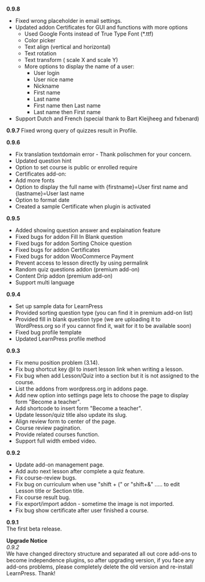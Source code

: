 **0.9.8**    
- Fixed wrong placeholder in email settings.  
- Updated addon Certificates for GUI and functions with more options  
  - Used Google Fonts instead of True Type Font (*.ttf)  
  - Color picker  
  - Text align (vertical and horizontal)  
  - Text rotation  
  - Text transform ( scale X and scale Y)  
  - More options to display the name of a user:  
    + User login  
    + User nice name  
    + Nickname  
    + First name  
    + Last name  
    + First name then Last name  
    + Last name then First name  
- Support Dutch and French (special thank to Bart Kleijheeg and fxbenard)  

**0.9.7**
Fixed wrong query of quizzes result in Profile.

**0.9.6**
- Fix translation textdomain error - Thank polischmen for your concern.
- Updated question hint
- Option to set course is public or enrolled require  
- Certificates add-on:  
 - Add more fonts  
 - Option to display the full name with {firstname}=User first name and {lastname}=User last name  
 - Option to format date  
 - Created a sample Certificate when plugin is activated  


**0.9.5**
- Added showing question answer and explaination feature
- Fixed bugs for addon Fill In Blank question 
- Fixed bugs for addon Sorting Choice question
- Fixed bugs for addon Certificates
- Fixed bugs for addon WooCommerce Payment
- Prevent access to lesson directly by using permalink
- Random quiz questions addon (premium add-on)
- Content Drip addon (premium add-on)
- Support multi language

**0.9.4**
- Set up sample data for LearnPress    
- Provided sorting question type (you can find it in premium add-on list)  
- Provided fill in blank question type (we are uploading it to WordPress.org so if you cannot find it, wait for it to be available soon)  
- Fixed bug profile template  
- Updated LearnPress profile method  

**0.9.3**
- Fix menu position problem (3.14).  
- Fix bug shortcut key @l to insert lesson link when writing a lesson.  
- Fix bug when add Lesson/Quiz into a section but it is not assigned to the course.  
- List the addons from wordpress.org in addons page.  
- Add new option into settings page lets to choose the page to display form "Become a teacher".  
- Add shortcode to insert form "Become a teacher".  
- Update lesson/quiz title also update its slug.  
- Align review form to center of the page.  
- Course review pagination.  
- Provide related courses function.  
- Support full width embed video. 

**0.9.2**  
- Update add-on management page.  
- Add auto next lesson after complete a quiz feature.  
- Fix course-review bugs.  
- Fix bug on curriculum when use "shift + (" or "shift+&" ..... to edit Lesson title or Section title.  
- Fix course result bug.  
- Fix export/import addon - sometime the image is not imported.  
- Fix bug show certificate after user finished a course.  

**0.9.1**  
The first beta release.  

**Upgrade Notice**  
*0.9.2*  
We have changed directory structure and separated all out core add-ons to become independence plugins, so after upgrading version, if you face any add-ons problems, please completely delete the old version and re-install LearnPress. Thank!